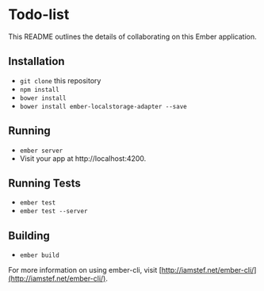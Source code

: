# Todo-list

This README outlines the details of collaborating on this Ember application.

## Installation

* `git clone` this repository
* `npm install`
* `bower install`
* `bower install ember-localstorage-adapter --save`

## Running

* `ember server`
* Visit your app at http://localhost:4200.

## Running Tests

* `ember test`
* `ember test --server`

## Building

* `ember build`

For more information on using ember-cli, visit [http://iamstef.net/ember-cli/](http://iamstef.net/ember-cli/).
